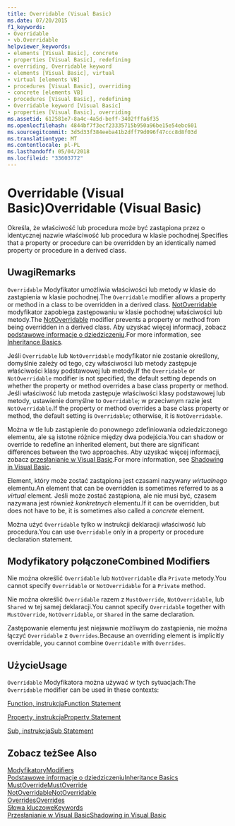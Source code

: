 ```yaml
---
title: Overridable (Visual Basic)
ms.date: 07/20/2015
f1_keywords:
- Overridable
- vb.Overridable
helpviewer_keywords:
- elements [Visual Basic], concrete
- properties [Visual Basic], redefining
- overriding, Overridable keyword
- elements [Visual Basic], virtual
- virtual [elements VB]
- procedures [Visual Basic], overriding
- concrete [elements VB]
- procedures [Visual Basic], redefining
- Overridable keyword [Visual Basic]
- properties [Visual Basic], overriding
ms.assetid: 612581e7-8a4c-4a5d-beff-3402fffa6f35
ms.openlocfilehash: 4844bf7f3ecf23335715b950a96be15e54ebc601
ms.sourcegitcommit: 3d5d33f384eeba41b2dff79d096f47ccc8d8f03d
ms.translationtype: MT
ms.contentlocale: pl-PL
ms.lasthandoff: 05/04/2018
ms.locfileid: "33603772"
---
```

# <a name="overridable-visual-basic"></a><span data-ttu-id="c6fb9-102">Overridable (Visual Basic)</span><span class="sxs-lookup"><span data-stu-id="c6fb9-102">Overridable (Visual Basic)</span></span>
<span data-ttu-id="c6fb9-103">Określa, że właściwość lub procedura może być zastąpiona przez o identycznej nazwie właściwość lub procedura w klasie pochodnej.</span><span class="sxs-lookup"><span data-stu-id="c6fb9-103">Specifies that a property or procedure can be overridden by an identically named property or procedure in a derived class.</span></span>  
  
## <a name="remarks"></a><span data-ttu-id="c6fb9-104">Uwagi</span><span class="sxs-lookup"><span data-stu-id="c6fb9-104">Remarks</span></span>  
 <span data-ttu-id="c6fb9-105">`Overridable` Modyfikator umożliwia właściwości lub metody w klasie do zastąpienia w klasie pochodnej.</span><span class="sxs-lookup"><span data-stu-id="c6fb9-105">The `Overridable` modifier allows a property or method in a class to be overridden in a derived class.</span></span> <span data-ttu-id="c6fb9-106">[NotOverridable](../../../visual-basic/language-reference/modifiers/notoverridable.md) modyfikator zapobiega zastępowaniu w klasie pochodnej właściwości lub metody.</span><span class="sxs-lookup"><span data-stu-id="c6fb9-106">The [NotOverridable](../../../visual-basic/language-reference/modifiers/notoverridable.md) modifier prevents a property or method from being overridden in a derived class.</span></span>  <span data-ttu-id="c6fb9-107">Aby uzyskać więcej informacji, zobacz [podstawowe informacje o dziedziczeniu](../../../visual-basic/programming-guide/language-features/objects-and-classes/inheritance-basics.md).</span><span class="sxs-lookup"><span data-stu-id="c6fb9-107">For more information, see [Inheritance Basics](../../../visual-basic/programming-guide/language-features/objects-and-classes/inheritance-basics.md).</span></span>  
  
 <span data-ttu-id="c6fb9-108">Jeśli `Overridable` lub `NotOverridable` modyfikator nie zostanie określony, domyślnie zależy od tego, czy właściwości lub metody zastępuje właściwości klasy podstawowej lub metody.</span><span class="sxs-lookup"><span data-stu-id="c6fb9-108">If the `Overridable` or `NotOverridable` modifier is not specified, the default setting depends on whether the property or method overrides a base class property or method.</span></span> <span data-ttu-id="c6fb9-109">Jeśli właściwość lub metoda zastępuje właściwości klasy podstawowej lub metody, ustawienie domyślne to `Overridable`; w przeciwnym razie jest `NotOverridable`.</span><span class="sxs-lookup"><span data-stu-id="c6fb9-109">If the property or method overrides a base class property or method, the default setting is `Overridable`; otherwise, it is `NotOverridable`.</span></span>  
  
 <span data-ttu-id="c6fb9-110">Można w tle lub zastąpienie do ponownego zdefiniowania odziedziczonego elementu, ale są istotne różnice między dwa podejścia.</span><span class="sxs-lookup"><span data-stu-id="c6fb9-110">You can shadow or override to redefine an inherited element, but there are significant differences between the two approaches.</span></span> <span data-ttu-id="c6fb9-111">Aby uzyskać więcej informacji, zobacz [przesłanianie w Visual Basic](../../../visual-basic/programming-guide/language-features/declared-elements/shadowing.md).</span><span class="sxs-lookup"><span data-stu-id="c6fb9-111">For more information, see [Shadowing in Visual Basic](../../../visual-basic/programming-guide/language-features/declared-elements/shadowing.md).</span></span>  
  
 <span data-ttu-id="c6fb9-112">Element, który może zostać zastąpiona jest czasami nazywany *wirtualnego* elementu.</span><span class="sxs-lookup"><span data-stu-id="c6fb9-112">An element that can be overridden is sometimes referred to as a *virtual* element.</span></span> <span data-ttu-id="c6fb9-113">Jeśli może zostać zastąpiona, ale nie musi być, czasem nazywana jest również *konkretnych* elementu.</span><span class="sxs-lookup"><span data-stu-id="c6fb9-113">If it can be overridden, but does not have to be, it is sometimes also called a *concrete* element.</span></span>  
  
 <span data-ttu-id="c6fb9-114">Można użyć `Overridable` tylko w instrukcji deklaracji właściwość lub procedura.</span><span class="sxs-lookup"><span data-stu-id="c6fb9-114">You can use `Overridable` only in a property or procedure declaration statement.</span></span>  
  
## <a name="combined-modifiers"></a><span data-ttu-id="c6fb9-115">Modyfikatory połączone</span><span class="sxs-lookup"><span data-stu-id="c6fb9-115">Combined Modifiers</span></span>  
 <span data-ttu-id="c6fb9-116">Nie można określić `Overridable` lub `NotOverridable` dla `Private` metody.</span><span class="sxs-lookup"><span data-stu-id="c6fb9-116">You cannot specify `Overridable` or `NotOverridable` for a `Private` method.</span></span>  
  
 <span data-ttu-id="c6fb9-117">Nie można określić `Overridable` razem z `MustOverride`, `NotOverridable`, lub `Shared` w tej samej deklaracji.</span><span class="sxs-lookup"><span data-stu-id="c6fb9-117">You cannot specify `Overridable` together with `MustOverride`, `NotOverridable`, or `Shared` in the same declaration.</span></span>  
  
 <span data-ttu-id="c6fb9-118">Zastępowanie elementu jest niejawnie możliwym do zastąpienia, nie można łączyć `Overridable` z `Overrides`.</span><span class="sxs-lookup"><span data-stu-id="c6fb9-118">Because an overriding element is implicitly overridable, you cannot combine `Overridable` with `Overrides`.</span></span>  
  
## <a name="usage"></a><span data-ttu-id="c6fb9-119">Użycie</span><span class="sxs-lookup"><span data-stu-id="c6fb9-119">Usage</span></span>  
 <span data-ttu-id="c6fb9-120">`Overridable` Modyfikatora można używać w tych sytuacjach:</span><span class="sxs-lookup"><span data-stu-id="c6fb9-120">The `Overridable` modifier can be used in these contexts:</span></span>  
  
 [<span data-ttu-id="c6fb9-121">Function, instrukcja</span><span class="sxs-lookup"><span data-stu-id="c6fb9-121">Function Statement</span></span>](../../../visual-basic/language-reference/statements/function-statement.md)  
  
 [<span data-ttu-id="c6fb9-122">Property, instrukcja</span><span class="sxs-lookup"><span data-stu-id="c6fb9-122">Property Statement</span></span>](../../../visual-basic/language-reference/statements/property-statement.md)  
  
 [<span data-ttu-id="c6fb9-123">Sub, instrukcja</span><span class="sxs-lookup"><span data-stu-id="c6fb9-123">Sub Statement</span></span>](../../../visual-basic/language-reference/statements/sub-statement.md)  
  
## <a name="see-also"></a><span data-ttu-id="c6fb9-124">Zobacz też</span><span class="sxs-lookup"><span data-stu-id="c6fb9-124">See Also</span></span>  
 [<span data-ttu-id="c6fb9-125">Modyfikatory</span><span class="sxs-lookup"><span data-stu-id="c6fb9-125">Modifiers</span></span>](../../../visual-basic/language-reference/modifiers/index.md)  
 [<span data-ttu-id="c6fb9-126">Podstawowe informacje o dziedziczeniu</span><span class="sxs-lookup"><span data-stu-id="c6fb9-126">Inheritance Basics</span></span>](../../../visual-basic/programming-guide/language-features/objects-and-classes/inheritance-basics.md)  
 [<span data-ttu-id="c6fb9-127">MustOverride</span><span class="sxs-lookup"><span data-stu-id="c6fb9-127">MustOverride</span></span>](../../../visual-basic/language-reference/modifiers/mustoverride.md)  
 [<span data-ttu-id="c6fb9-128">NotOverridable</span><span class="sxs-lookup"><span data-stu-id="c6fb9-128">NotOverridable</span></span>](../../../visual-basic/language-reference/modifiers/notoverridable.md)  
 [<span data-ttu-id="c6fb9-129">Overrides</span><span class="sxs-lookup"><span data-stu-id="c6fb9-129">Overrides</span></span>](../../../visual-basic/language-reference/modifiers/overrides.md)  
 [<span data-ttu-id="c6fb9-130">Słowa kluczowe</span><span class="sxs-lookup"><span data-stu-id="c6fb9-130">Keywords</span></span>](../../../visual-basic/language-reference/keywords/index.md)  
 [<span data-ttu-id="c6fb9-131">Przesłanianie w Visual Basic</span><span class="sxs-lookup"><span data-stu-id="c6fb9-131">Shadowing in Visual Basic</span></span>](../../../visual-basic/programming-guide/language-features/declared-elements/shadowing.md)
